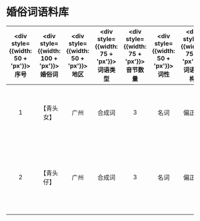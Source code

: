 # 婚俗词语料库

<!-- |<div style="width:100px;">字段1|字段2|字段3| -->
| <div style={{width: 50 + 'px'}}>序号</div>|<div style={{width: 100 + 'px'}}>婚俗词</div>|<div style={{width: 50 + 'px'}}>地区</div>| <div style={{width: 75 + 'px'}}>词语类型</div> | <div style={{width: 75 + 'px'}}>音节数量</div> | <div style={{width: 50 + 'px'}}>词性</div> | <div style={{width: 75 + 'px'}}>词语结构</div> | <div style={{width: 75 + 'px'}}>语义类别</div> |<div>语义</div>|
| :---: | :---: | :---: | :---: | :---: | :---: | :---: | :---: | --- |
| 1 | 【青头女】 | 广州  | 合成词 | 3 | 名词 | 偏正型 | 人称 | 未结婚的少女 |
| 2 | 【青头仔】 | 广州 | 合成词 | 3 | 名词 | 偏正型 | 人称 | 未结婚的青年男子 |